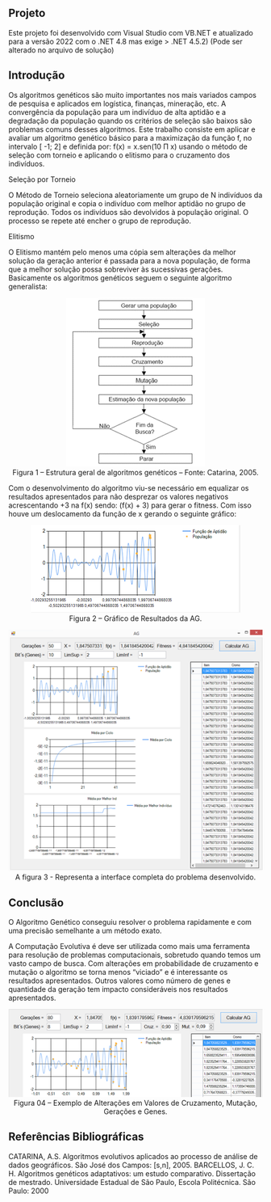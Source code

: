## Projeto

Este projeto foi desenvolvido com Visual Studio com VB.NET e atualizado para a versão 2022 com o .NET 4.8 mas exige > .NET 4.5.2)
(Pode ser alterado no arquivo de solução)

## Introdução

Os algoritmos genéticos são muito importantes nos mais variados campos de pesquisa e aplicados em logística, finanças, mineração, etc. A convergência da população para um indivíduo de alta aptidão e a degradação da população quando os critérios de seleção são baixos são problemas comuns desses algoritmos.
Este trabalho consiste em aplicar e avaliar um algoritmo genético básico para a maximização da função f, no intervalo [ -1; 2] e definida por: f(x) = x.sen(10 Π x) usando o método de seleção com torneio e aplicando o elitismo para o cruzamento dos indivíduos.

Seleção por Torneio

O Método de Torneio seleciona aleatoriamente um grupo de N indivíduos da população original e copia o indivíduo com melhor aptidão no grupo de reprodução. Todos os indivíduos são devolvidos à população original. O processo se repete até encher o grupo de reprodução. 

Elitismo

O Elitismo mantém pelo menos uma cópia sem alterações da melhor solução da geração anterior é passada para a nova população, de forma que a melhor solução possa sobreviver às sucessivas gerações.
Basicamente os algoritmos genéticos seguem o seguinte algoritmo generalista:

<p align="center">
<img src=https://github.com/geraldoaax/AlgoritmoGenetico-MaxFunction/blob/main/AG/img/estrutura_ag.png/>
<br/>
Figura 1 – Estrutura geral de algoritmos genéticos – Fonte: Catarina, 2005.
</p>

Com o desenvolvimento do algoritmo viu-se necessário em equalizar os resultados apresentados para não desprezar os valores negativos acrescentando +3 na f(x) sendo: (f(x) + 3) para gerar o fitness. Com isso houve um deslocamento da função de x gerando o seguinte gráfico:
 
<p align="center">
<img src=https://github.com/geraldoaax/AlgoritmoGenetico-MaxFunction/blob/main/AG/img/resultado.png/>
<br/>
Figura 2 – Gráfico de Resultados da AG.
</p>

<p align="center"> 
<img src=https://github.com/geraldoaax/AlgoritmoGenetico-MaxFunction/blob/main/AG/img/interface.png/>
<br/>
A figura 3 - Representa a interface completa do problema desenvolvido.
</p>

## Conclusão

O Algoritmo Genético conseguiu resolver o problema rapidamente e com uma precisão semelhante a um método exato.

A Computação Evolutiva é deve ser utilizada como mais uma ferramenta para resolução de problemas computacionais, sobretudo quando temos um vasto campo de busca.
Com alterações em probabilidade de cruzamento e mutação o algoritmo se torna menos “viciado” e é interessante os resultados apresentados. Outros valores como número de genes e quantidade da geração tem impacto consideráveis nos resultados apresentados.

<p align="center">
<img src=https://github.com/geraldoaax/AlgoritmoGenetico-MaxFunction/blob/main/AG/img/alteracoes_valores.png/>
<br/>
Figura 04 – Exemplo de Alterações em Valores de Cruzamento, Mutação, Gerações e Genes.
</p>

## Referências Bibliográficas

CATARINA, A.S. Algoritmos evolutivos aplicados ao processo de análise de dados geográficos. São José dos Campos: [s,n], 2005.
BARCELLOS, J. C. H.  Algoritmos genéticos adaptativos: um estudo comparativo. Dissertação de mestrado. Universidade Estadual de São Paulo, Escola Politécnica. São Paulo: 2000


